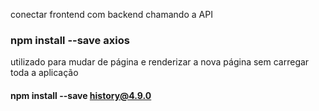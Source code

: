 conectar frontend com backend chamando a API

###  npm install --save axios

utilizado para mudar de página e renderizar a nova página sem carregar toda a aplicação 
#### npm install --save history@4.9.0